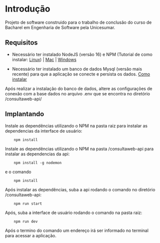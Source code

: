 # Introdução
Projeto de software construido para o trabalho de conclusão do curso de Bacharel em Engenharia de Software pela Unicesumar.

## Requisitos 

- Necessário ter instalado NodeJS (versão 16) e NPM (Tutorial de como instalar: [Linux](https://www.digitalocean.com/community/tutorials/how-to-install-node-js-on-ubuntu-20-04)) | [Mac](https://www.webucator.com/article/how-to-install-nodejs-on-a-mac/) | [Windows](https://phoenixnap.com/kb/install-node-js-npm-on-windows)

- Necessário ter instalado um banco de dados Mysql (versão mais recente) para que a aplicação se conecte e persista os dados. [Como instalar](https://hevodata.com/learn/installing-mysql-on-ubuntu-20-04/)

Após realizar a instalação do banco de dados, altere as configurações de conexão com a base dados no arquivo .env que se encontra no diretório /consultaweb-api/

## Implantando

Instale as dependências utilizando o NPM na pasta raiz para instalar as dependencias da interface de usuário:

```
    npm install
```

Instale as dependências utilizando o NPM na pasta /consultaweb-api para instalar as dependencias da api:

```
    npm install -g nodemon 
```
e o comando

```
    npm install 
```

Após instalar as dependências, suba a api rodando o comando no diretório /consultaweb-api:

```
    npm run start
```

Após, suba a interface de usuário rodando o comando na pasta raiz:

```
    npm run dev
```

Após o termino do comando um endereço irá ser informado no terminal para acessar a aplicação.
